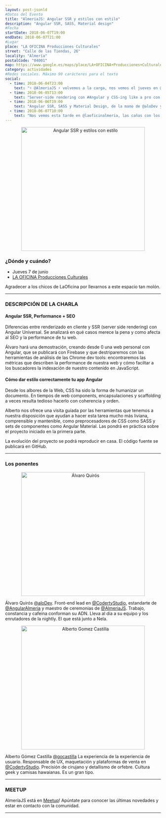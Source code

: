 ```yaml
---
layout: post-jsonld
#Datos del Evento
title: "AlmeriaJS: Angular SSR y estilos con estilo"
description: "Angular SSR, SASS, Material design"
#Fecha
startDate: 2018-06-07T19:00
endDate: 2018-06-07T21:00
#Lugar
place: "LA OFICINA Producciones Culturales"
street: "Calle de las Tiendas, 26"
locality: "Almería"
postalCode: "04001"
map: https://www.google.es/maps/place/LA+OFICINA+Producciones+Culturales/@36.8407451,-2.4659522,15z/data=!4m2!3m1!1s0x0:0xcdfbe3a383b843eb?sa=X&ved=0ahUKEwiA3eLxnI7UAhUJ5xoKHV8ZD5UQ_BIIgQEwDg
category: actividades
#Redes sociales. Máximo 90 carácteres para el texto
social:
  - time: 2018-06-04T23:00
    text: "⚡️ @AlmeriaJS ⚡️ volvemos a la carga, nos vemos el jueves en @laoficinalmeria"
  - time: 2018-06-05T13:00
    text: "Server-side rendering con #Angular y CSS-ing like a pro con SASS y Material Design"
  - time: 2018-06-06T19:00
    text: "Angular SSR, SASS y Material Design, de la mano de @aloDev y @gocastilla. Menudo tándem front-end!"
  - time: 2018-06-07T10:00
    text: "Nos vemos esta tarde en @laoficinalmeria, las cañas con los JavaScripters mas cañeros @AlmeriaJS 👩🏻‍💻🍻👨🏻‍💻"
---
```


<p align="center">
  <img src="https://secure.meetupstatic.com/photos/event/6/5/7/e/highres_471745982.jpeg" alt="Angular SSR y estilos con estilo" height="400px"/>
</p>

### ¿Dónde y cuándo?

- Jueves 7 de junio
- [LA OFICINA Producciones Culturales](https://www.google.es/maps/place/LA+OFICINA+Producciones+Culturales/@36.8407451,-2.4659522,15z/data=!4m15!1m9!4m8!1m0!1m6!1m2!1s0xd7a9dfd82f7b2d7:0xcdfbe3a383b843eb!2sLA+OFICINA+Producciones+Culturales,+Calle+de+las+Tiendas,+26,+04001+Almer%C3%ADa!2m2!1d-2.4659522!2d36.8407451!3m4!1s0x0:0xcdfbe3a383b843eb!8m2!3d36.8407451!4d-2.4659522)

Agradecer a los chicos de LaOficina por llevarnos a este espacio tan molón.

---

### DESCRIPCIÓN DE LA CHARLA
#### Angular SSR, Performance + SEO
Diferencias entre renderizado en cliente y SSR (server side rendering) con Angular Universal. Se analizará en qué casos merece la pena y como afecta al SEO y la performance de tu web.

Álvaro hará una demostración, creando desde 0 una web personal con Angular, que se publicará con Firebase y que destriparemos con las herramientas de análisis de las Chrome dev tools: encontraremos las métricas que describen la performance de nuestra web y cómo faciltar a los buscadores la indexación de nuestro contenido en JavaScript.

#### Cómo dar estilo correctamente tu app Angular
Desde los albores de la Web, CSS ha sido la forma de humanizar un documento. En tiempos de web components, encapsulaciones y scaffolding a veces resulta tedioso hacerlo con coherencia y orden.

Alberto nos ofrece una visita guiada por las herramientas que tenemos a nuestra disposición que ayudan a hacer esta tarea mucho más liviana, comprensible y mantenible, como preprocesadores de CSS como SASS y sets de componentes como Angular Material. Las pondrá en práctica sobre el proyecto iniciado en la primera parte.

La evolución del proyecto se podrá reproducir en casa. El código fuente se publicará en GitHub.


---

### Los ponentes
<p align="center">
  <img src="https://pbs.twimg.com/profile_images/974006565215899648/4c4XGImK_400x400.jpg" alt="Álvaro Quirós" width="400px"/>
</p>

Álvaro Quirós [@aloDev](https://twitter.com/aloDev).
Front-end lead en [@CodertyStudio](https://twitter.com/codertystudio), estandarte de [@AngularAlmeria](https://twitter.com/AngularAlmeria) y maestro de ceremonias de [@AlmeriaJS](https://twitter.com/AlmeriaJS). Trabajo, constancia y cafeina conforman su ADN. Lleva al día a su equipo y los enrutadores de la nightly. El que está junto a Nela.


<p align="center">
  <img src="https://pbs.twimg.com/profile_images/974006565215899648/4c4XGImK_400x400.jpg" alt="Alberto Gomez Castilla" width="400px"/>
</p>

Alberto Gómez Castilla [@gocastilla](https://twitter.com/gocastilla)
La experiencia de la experiencia de usuario. Responsable de UX, maquetación y plataformas de venta en [@CodertyStudio](https://twitter.com/codertystudio). Precisión de cirujano y detallismo de orfebre. Cultura geek y camisas hawaianas. Es un gran tipo.


---

### MEETUP
AlmeríaJS está en [Meetup](https://www.meetup.com/es-ES/almeriajs/)! Apúntate para conocer las últimas novedades y estar en contacto con la comunidad.


---
